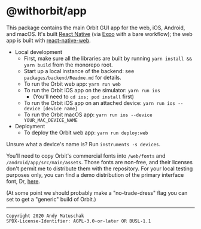 # @withorbit/app

This package contains the main Orbit GUI app for the web, iOS, Android, and macOS. It's built [React Native](https://reactnative.dev) (via [Expo](https://docs.expo.io) with a bare workflow); the web app is built with [react-native-web](https://github.com/necolas/react-native-web).

* Local development
    * First, make sure all the libraries are built by running `yarn install && yarn build` from the monorepo root.
    * Start up a local instance of the backend: see `packages/backend/Readme.md` for details.
    * To run the Orbit web app: `yarn run web`
    * To run the Orbit iOS app on the simulator: `yarn run ios`
       * (You'll need to `cd ios; pod install` first)
    * To run the Orbit iOS app on an attached device: `yarn run ios --device [device name]`
    * To run the Orbit macOS app: `yarn run ios --device YOUR_MAC_DEVICE_NAME`
* Deployment
    * To deploy the Orbit web app: `yarn run deploy:web`

Unsure what a device's name is? Run `instruments -s devices`.

You'll need to copy Orbit's commercial fonts into `/web/fonts` and `/android/app/src/main/assets`. Those fonts are non-free, and their licenses don't permit me to distribute them with the repository. For your local testing purposes only, you can find a demo distribution of the primary interface font, Dr, [here](https://www.productiontype.com/family/dr).

(At some point we should probably make a "no-trade-dress" flag you can set to get a "generic" build of Orbit.)

---

```
Copyright 2020 Andy Matuschak
SPDX-License-Identifier: AGPL-3.0-or-later OR BUSL-1.1
```
